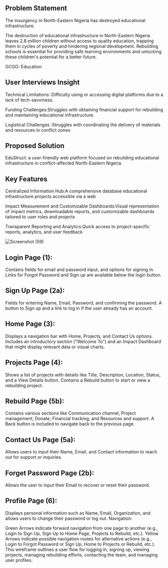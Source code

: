 ## Problem Statement
The insurgency in North-Eastern Nigeria has destroyed educational infrastructure. 

The destruction of educational infrastructure in North-Eastern Nigeria leaves 2.8 million children without access to quality education, trapping them in cycles of poverty and hindering regional development. Rebuilding schools is essential for providing safe learning environments and unlocking these children's potential for a better future.

GCGO: Education

## User Interviews Insight
Technical Limitations :Difficulty using or accessing digital platforms due to a lack of tech-savviness.

Funding Challenges:Struggles with obtaining financial support for rebuilding and maintaining educational infrastructure.

Logistical Challenges :Struggles with coordinating the delivery of materials and resources in conflict zones

## Proposed Solution
EduStruct: a user-friendly web platform focused on rebuilding educational infrastructure in conflict-affected North-Eastern Nigeria.

## Key Features
Centralized Information Hub:A comprehensive database educational infrastructure projects accessible via a web

Impact Measurement and Customizable Dashboards:Visual representation of impact metrics, downloadable reports, and customizable dashboards tailored to user roles and projects

Transparent Reporting and Analytics:Quick access to project-specific reports, analytics, and user feedback

![Screenshot (59)](https://github.com/user-attachments/assets/0c10c3f6-b850-4dde-8999-db91a61300cc)


## Login Page (1):
Contains fields for email and password input, and options for signing in.
Links for Forgot Password and Sign up are available below the login button.

## Sign Up Page (2a):
Fields for entering Name, Email, Password, and confirming the password.
A button to Sign up and a link to log in if the user already has an account.

## Home Page (3):
Displays a navigation bar with Home, Projects, and Contact Us options.
Includes an introductory section ("Welcome To") and an Impact Dashboard that might display relevant data or visual charts.

## Projects Page (4):
Shows a list of projects with details like Title, Description, Location, Status, and a View Details button.
Contains a Rebuild button to start or view a rebuilding project.

## Rebuild Page (5b):
Contains various sections like Communication channel, Project management, Donate, Financial tracking, and Resources and support.
A Back button is included to navigate back to the previous page.

## Contact Us Page (5a):
Allows users to input their Name, Email, and Contact information to reach out for support or inquiries.

## Forget Password Page (2b):
Allows the user to input their Email to recover or reset their password.

## Profile Page (6):
Displays personal information such as Name, Email, Organization, and allows users to change their password or log out.
Navigation:

Green Arrows indicate forward navigation from one page to another (e.g., Login to Sign Up, Sign Up to Home Page, Projects to Rebuild, etc.).
Yellow Arrows indicate possible navigation routes for alternative actions (e.g., Login to Forgot Password or Sign Up, Home to Projects or Rebuild, etc.).
This wireframe outlines a user flow for logging in, signing up, viewing projects, managing rebuilding efforts, contacting the team, and managing user profiles.
